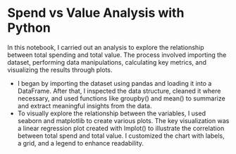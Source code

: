 # Spend vs Value Analysis with Python

In this notebook, I carried out an analysis to explore the relationship between total spending and total value. The process involved importing the dataset, performing data manipulations, calculating key metrics, and visualizing the results through plots.
- I began by importing the dataset using pandas and loading it into a DataFrame. After that, I inspected the data structure, cleaned it where necessary, and used functions like groupby() and mean() to summarize and extract meaningful insights from the data.
- To visually explore the relationship between the variables, I used seaborn and matplotlib to create various plots. The key visualization was a linear regression plot created with lmplot() to illustrate the correlation between total spend and total value. I customized the chart with labels, a grid, and a legend to enhance readability.
